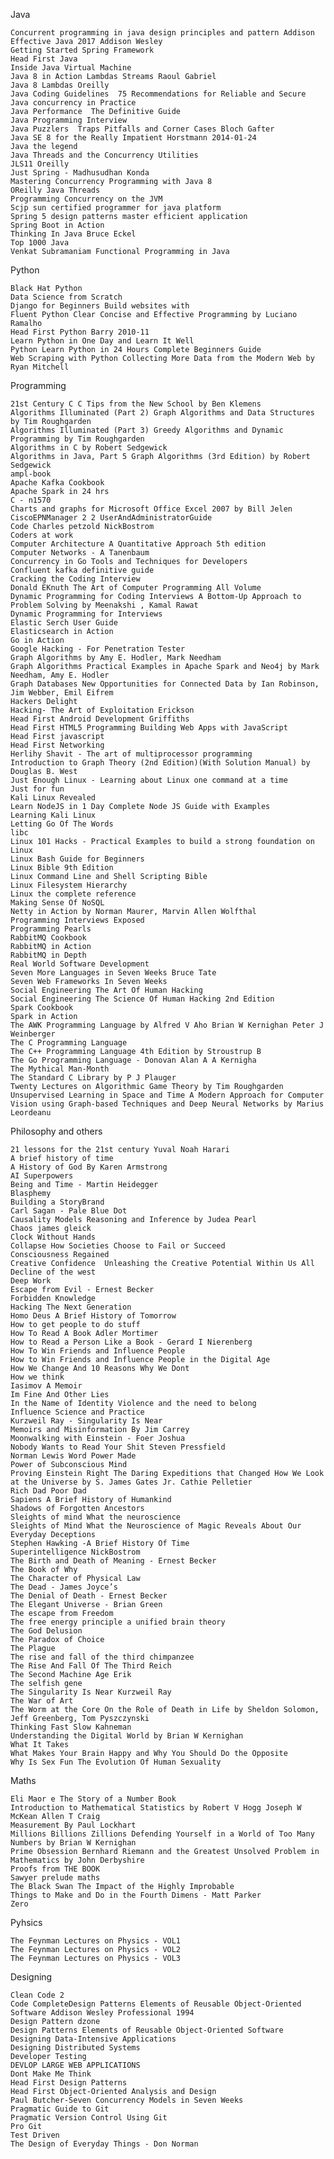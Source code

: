Java

	Concurrent programming in java design principles and pattern Addison
	Effective Java 2017 Addison Wesley
	Getting Started Spring Framework
	Head First Java 
	Inside Java Virtual Machine
	Java 8 in Action Lambdas Streams Raoul Gabriel
	Java 8 Lambdas Oreilly 
	Java Coding Guidelines  75 Recommendations for Reliable and Secure 
	Java concurrency in Practice
	Java Performance  The Definitive Guide
	Java Programming Interview
	Java Puzzlers  Traps Pitfalls and Corner Cases Bloch Gafter
	Java SE 8 for the Really Impatient Horstmann 2014-01-24
	Java the legend
	Java Threads and the Concurrency Utilities
	JLS11 Oreilly 
	Just Spring - Madhusudhan Konda
	Mastering Concurrency Programming with Java 8
	OReilly Java Threads
	Programming Concurrency on the JVM
	Scjp sun certified programmer for java platform
	Spring 5 design patterns master efficient application
	Spring Boot in Action
	Thinking In Java Bruce Eckel
	Top 1000 Java
	Venkat Subramaniam Functional Programming in Java


Python

	Black Hat Python
	Data Science from Scratch
	Django for Beginners Build websites with
	Fluent Python Clear Concise and Effective Programming by Luciano Ramalho 
	Head First Python Barry 2010-11
	Learn Python in One Day and Learn It Well
	Python Learn Python in 24 Hours Complete Beginners Guide
	Web Scraping with Python Collecting More Data from the Modern Web by Ryan Mitchell 


Programming

	21st Century C C Tips from the New School by Ben Klemens 
	Algorithms Illuminated (Part 2) Graph Algorithms and Data Structures by Tim Roughgarden
	Algorithms Illuminated (Part 3) Greedy Algorithms and Dynamic Programming by Tim Roughgarden
	Algorithms in C by Robert Sedgewick 
	Algorithms in Java, Part 5 Graph Algorithms (3rd Edition) by Robert Sedgewick
	ampl-book
	Apache Kafka Cookbook
	Apache Spark in 24 hrs 
	C - n1570
	Charts and graphs for Microsoft Office Excel 2007 by Bill Jelen
	CiscoEPNManager 2 2 UserAndAdministratorGuide
	Code Charles petzold NickBostrom
	Coders at work
	Computer Architecture A Quantitative Approach 5th edition
	Computer Networks - A Tanenbaum
	Concurrency in Go Tools and Techniques for Developers
	Confluent kafka definitive guide
	Cracking the Coding Interview
	Donald EKnuth The Art of Computer Programming All Volume
	Dynamic Programming for Coding Interviews A Bottom-Up Approach to Problem Solving by Meenakshi , Kamal Rawat
	Dynamic Programming for Interviews
	Elastic Serch User Guide
	Elasticsearch in Action
	Go in Action
	Google Hacking - For Penetration Tester
	Graph Algorithms by Amy E. Hodler, Mark Needham
	Graph Algorithms Practical Examples in Apache Spark and Neo4j by Mark Needham, Amy E. Hodler
	Graph Databases New Opportunities for Connected Data by Ian Robinson, Jim Webber, Emil Eifrem
	Hackers Delight
	Hacking- The Art of Exploitation Erickson
	Head First Android Development Griffiths
	Head First HTML5 Programming Building Web Apps with JavaScript
	Head First javascript
	Head First Networking
	Herlihy Shavit - The art of multiprocessor programming
	Introduction to Graph Theory (2nd Edition)(With Solution Manual) by Douglas B. West
	Just Enough Linux - Learning about Linux one command at a time
	Just for fun
	Kali Linux Revealed
	Learn NodeJS in 1 Day Complete Node JS Guide with Examples
	Learning Kali Linux
	Letting Go Of The Words
	libc
	Linux 101 Hacks - Practical Examples to build a strong foundation on Linux
	Linux Bash Guide for Beginners
	Linux Bible 9th Edition
	Linux Command Line and Shell Scripting Bible 
	Linux Filesystem Hierarchy
	Linux the complete reference
	Making Sense Of NoSQL
	Netty in Action by Norman Maurer, Marvin Allen Wolfthal
	Programming Interviews Exposed
	Programming Pearls
	RabbitMQ Cookbook
	RabbitMQ in Action
	RabbitMQ in Depth
	Real World Software Development
	Seven More Languages in Seven Weeks Bruce Tate
	Seven Web Frameworks In Seven Weeks
	Social Engineering The Art Of Human Hacking
	Social Engineering The Science Of Human Hacking 2nd Edition
	Spark Cookbook
	Spark in Action
	The AWK Programming Language by Alfred V Aho Brian W Kernighan Peter J Weinberger
	The C Programming Language
	The C++ Programming Language 4th Edition by Stroustrup B 
	The Go Programming Language - Donovan Alan A A Kernigha
	The Mythical Man-Month
	The Standard C Library by P J Plauger
	Twenty Lectures on Algorithmic Game Theory by Tim Roughgarden
	Unsupervised Learning in Space and Time A Modern Approach for Computer Vision using Graph-based Techniques and Deep Neural Networks by Marius Leordeanu
	


Philosophy and others

	21 lessons for the 21st century Yuval Noah Harari
	A brief history of time
	A History of God By Karen Armstrong
	AI Superpowers
	Being and Time - Martin Heidegger
	Blasphemy
	Building a StoryBrand
	Carl Sagan - Pale Blue Dot
	Causality Models Reasoning and Inference by Judea Pearl 
	Chaos james gleick
	Clock Without Hands
	Collapse How Societies Choose to Fail or Succeed
	Consciousness Regained
	Creative Confidence  Unleashing the Creative Potential Within Us All 
	Decline of the west
	Deep Work
	Escape from Evil - Ernest Becker
	Forbidden Knowledge
	Hacking The Next Generation
	Homo Deus A Brief History of Tomorrow
	How to get people to do stuff
	How To Read A Book Adler Mortimer
	How to Read a Person Like a Book - Gerard I Nierenberg
	How To Win Friends and Influence People
	How to Win Friends and Influence People in the Digital Age
	How We Change And 10 Reasons Why We Dont
	How we think
	Iasimov A Memoir
	Im Fine And Other Lies
	In the Name of Identity Violence and the need to belong
	Influence Science and Practice
	Kurzweil Ray - Singularity Is Near
	Memoirs and Misinformation By Jim Carrey
	Moonwalking with Einstein - Foer Joshua
	Nobody Wants to Read Your Shit Steven Pressfield 
	Norman Lewis Word Power Made
	Power of Subconscious Mind
	Proving Einstein Right The Daring Expeditions that Changed How We Look at the Universe by S. James Gates Jr. Cathie Pelletier
	Rich Dad Poor Dad
	Sapiens A Brief History of Humankind
	Shadows of Forgotten Ancestors
	Sleights of mind What the neuroscience
	Sleights of Mind What the Neuroscience of Magic Reveals About Our Everyday Deceptions 
	Stephen Hawking -A Brief History Of Time
	Superintelligence NickBostrom
	The Birth and Death of Meaning - Ernest Becker
	The Book of Why
	The Character of Physical Law
	The Dead - James Joyce’s
	The Denial of Death - Ernest Becker
	The Elegant Universe - Brian Green
	The escape from Freedom
	The free energy principle a unified brain theory
	The God Delusion
	The Paradox of Choice
	The Plague
	The rise and fall of the third chimpanzee
	The Rise And Fall Of The Third Reich
	The Second Machine Age Erik
	The selfish gene
	The Singularity Is Near Kurzweil Ray
	The War of Art
	The Worm at the Core On the Role of Death in Life by Sheldon Solomon, Jeff Greenberg, Tom Pyszczynski
	Thinking Fast Slow Kahneman 
	Understanding the Digital World by Brian W Kernighan 
	What It Takes
	What Makes Your Brain Happy and Why You Should Do the Opposite
	Why Is Sex Fun The Evolution Of Human Sexuality 


Maths

	Eli Maor e The Story of a Number Book
	Introduction to Mathematical Statistics by Robert V Hogg Joseph W McKean Allen T Craig 
	Measurement By Paul Lockhart
	Millions Billions Zillions Defending Yourself in a World of Too Many Numbers by Brian W Kernighan
	Prime Obsession Bernhard Riemann and the Greatest Unsolved Problem in Mathematics by John Derbyshire
	Proofs from THE BOOK
	Sawyer prelude maths
	The Black Swan The Impact of the Highly Improbable
	Things to Make and Do in the Fourth Dimens - Matt Parker
	Zero


Pyhsics

	The Feynman Lectures on Physics - VOL1
	The Feynman Lectures on Physics - VOL2
	The Feynman Lectures on Physics - VOL3


Designing

	Clean Code 2
	Code CompleteDesign Patterns Elements of Reusable Object-Oriented Software Addison Wesley Professional 1994
	Design Pattern dzone
	Design Patterns Elements of Reusable Object-Oriented Software
	Designing Data-Intensive Applications
	Designing Distributed Systems
	Developer Testing
	DEVLOP LARGE WEB APPLICATIONS
	Dont Make Me Think
	Head First Design Patterns
	Head First Object-Oriented Analysis and Design
	Paul Butcher-Seven Concurrency Models in Seven Weeks
	Pragmatic Guide to Git
	Pragmatic Version Control Using Git
	Pro Git
	Test Driven
	The Design of Everyday Things - Don Norman
